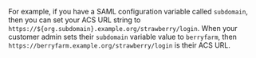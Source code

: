 For example, if you have a SAML configuration variable called `subdomain`, then you can set your ACS URL string to `https://${org.subdomain}.example.org/strawberry/login`. When your customer admin sets their `subdomain` variable value to `berryfarm`, then `https://berryfarm.example.org/strawberry/login` is their ACS URL.
<br>